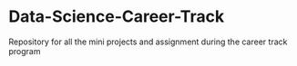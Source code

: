 # Data-Science-Career-Track
Repository for all the mini projects and assignment  during the career track program
